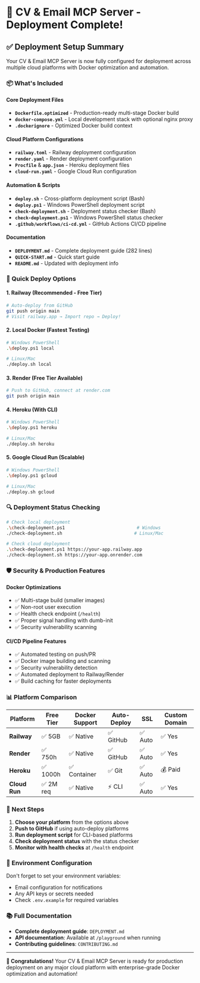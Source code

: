 # 🚀 CV & Email MCP Server - Deployment Complete!

## ✅ Deployment Setup Summary

Your CV & Email MCP Server is now fully configured for deployment across multiple cloud platforms with Docker optimization and automation.

### 📦 What's Included

#### Core Deployment Files
- **`Dockerfile.optimized`** - Production-ready multi-stage Docker build
- **`docker-compose.yml`** - Local development stack with optional nginx proxy
- **`.dockerignore`** - Optimized Docker build context

#### Cloud Platform Configurations
- **`railway.toml`** - Railway deployment configuration
- **`render.yaml`** - Render deployment configuration  
- **`Procfile`** & **`app.json`** - Heroku deployment files
- **`cloud-run.yaml`** - Google Cloud Run configuration

#### Automation & Scripts
- **`deploy.sh`** - Cross-platform deployment script (Bash)
- **`deploy.ps1`** - Windows PowerShell deployment script
- **`check-deployment.sh`** - Deployment status checker (Bash)
- **`check-deployment.ps1`** - Windows PowerShell status checker
- **`.github/workflows/ci-cd.yml`** - GitHub Actions CI/CD pipeline

#### Documentation
- **`DEPLOYMENT.md`** - Complete deployment guide (282 lines)
- **`QUICK-START.md`** - Quick start guide
- **`README.md`** - Updated with deployment info

### 🎯 Quick Deploy Options

#### 1. **Railway** (Recommended - Free Tier)
```bash
# Auto-deploy from GitHub
git push origin main
# Visit railway.app → Import repo → Deploy!
```

#### 2. **Local Docker** (Fastest Testing)
```bash
# Windows PowerShell
.\deploy.ps1 local

# Linux/Mac
./deploy.sh local
```

#### 3. **Render** (Free Tier Available)
```bash
# Push to GitHub, connect at render.com
git push origin main
```

#### 4. **Heroku** (With CLI)
```bash
# Windows PowerShell  
.\deploy.ps1 heroku

# Linux/Mac
./deploy.sh heroku
```

#### 5. **Google Cloud Run** (Scalable)
```bash
# Windows PowerShell
.\deploy.ps1 gcloud

# Linux/Mac  
./deploy.sh gcloud
```

### 🔍 Deployment Status Checking

```bash
# Check local deployment
.\check-deployment.ps1                           # Windows
./check-deployment.sh                           # Linux/Mac

# Check cloud deployment
.\check-deployment.ps1 https://your-app.railway.app
./check-deployment.sh https://your-app.onrender.com
```

### 🛡️ Security & Production Features

#### Docker Optimizations
- ✅ Multi-stage build (smaller images)
- ✅ Non-root user execution
- ✅ Health check endpoint (`/health`)
- ✅ Proper signal handling with dumb-init
- ✅ Security vulnerability scanning

#### CI/CD Pipeline Features
- ✅ Automated testing on push/PR
- ✅ Docker image building and scanning
- ✅ Security vulnerability detection
- ✅ Automated deployment to Railway/Render
- ✅ Build caching for faster deployments

### 📊 Platform Comparison

| Platform | Free Tier | Docker Support | Auto-Deploy | SSL | Custom Domain |
|----------|-----------|----------------|-------------|-----|---------------|
| **Railway** | ✅ 5GB | ✅ Native | ✅ GitHub | ✅ Auto | ✅ Yes |
| **Render** | ✅ 750h | ✅ Native | ✅ GitHub | ✅ Auto | ✅ Yes |
| **Heroku** | ✅ 1000h | ✅ Container | ✅ Git | ✅ Auto | 💰 Paid |
| **Cloud Run** | ✅ 2M req | ✅ Native | ⚡ CLI | ✅ Auto | ✅ Yes |

### 🎉 Next Steps

1. **Choose your platform** from the options above
2. **Push to GitHub** if using auto-deploy platforms
3. **Run deployment script** for CLI-based platforms
4. **Check deployment status** with the status checker
5. **Monitor with health checks** at `/health` endpoint

### 🔧 Environment Configuration

Don't forget to set your environment variables:
- Email configuration for notifications
- Any API keys or secrets needed
- Check `.env.example` for required variables

### 📚 Full Documentation

- **Complete deployment guide**: `DEPLOYMENT.md`
- **API documentation**: Available at `/playground` when running
- **Contributing guidelines**: `CONTRIBUTING.md`

---

**🎊 Congratulations!** Your CV & Email MCP Server is ready for production deployment on any major cloud platform with enterprise-grade Docker optimization and automation!
